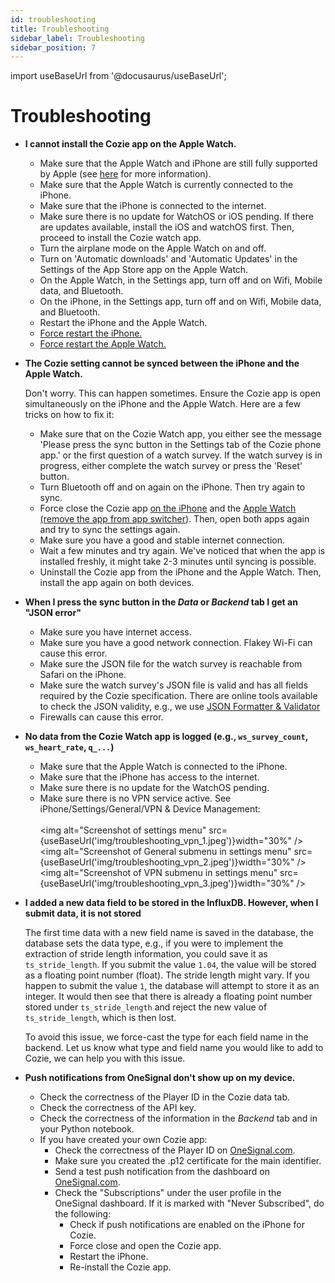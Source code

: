 ```yaml
---
id: troubleshooting
title: Troubleshooting
sidebar_label: Troubleshooting
sidebar_position: 7
---
```


import useBaseUrl from '@docusaurus/useBaseUrl';

# Troubleshooting

* **I cannot install the Cozie app on the Apple Watch.**

  * Make sure that the Apple Watch and iPhone are still fully supported by Apple (see [here](https://cozie-apple.app/docs/faq/#what-is-the-minimal-requirement-for-the-apple-watch-and-iphone-to-run-cozie) for more information).
  * Make sure that the Apple Watch is currently connected to the iPhone.
  * Make sure that the iPhone is connected to the internet.
  * Make sure there is no update for WatchOS or iOS pending. If there are updates available, install the iOS and watchOS first. Then, proceed to install the Cozie watch app.
  * Turn the airplane mode on the Apple Watch on and off.
  * Turn on 'Automatic downloads' and 'Automatic Updates' in the Settings of the App Store app on the Apple Watch.
  * On the Apple Watch, in the Settings app, turn off and on Wifi, Mobile data, and Bluetooth.
  * On the iPhone, in the Settings app, turn off and on Wifi, Mobile data, and Bluetooth.
  * Restart the iPhone and the Apple Watch.
  * [Force restart the iPhone.](https://support.apple.com/en-sg/guide/iphone/iph8903c3ee6/ios#:~:text=If%20iPhone%20isn't%20responding,and%20hold%20the%20side%20button.)
  * [Force restart the Apple Watch.](https://support.apple.com/en-sg/guide/watch/apd521a8a902/watchos)

* **The Cozie setting cannot be synced between the iPhone and the Apple Watch.**

  Don't worry. This can happen sometimes. Ensure the Cozie app is open simultaneously on the iPhone and the Apple Watch. Here are a few tricks on how to fix it:
  * Make sure that on the Cozie Watch app, you either see the message 'Please press the sync button in the Settings tab of the Cozie phone app.' or the first question of a watch survey. If the watch survey is in progress, either complete the watch survey or press the 'Reset' button.
  * Turn Bluetooth off and on again on the iPhone. Then try again to sync.
  * Force close the Cozie app [on the iPhone](https://support.apple.com/en-sg/HT201330) and the [Apple Watch (remove the app from app switcher](https://support.apple.com/en-gb/guide/watch/apda1bf1a95b/watchos)). Then, open both apps again and try to sync the settings again.
  * Make sure you have a good and stable internet connection.
  * Wait a few minutes and try again. We've noticed that when the app is installed freshly, it might take 2-3 minutes until syncing is possible.
  * Uninstall the Cozie app from the iPhone and the Apple Watch. Then, install the app again on both devices.

* **When I press the sync button in the *Data* or *Backend* tab I get an "JSON error"**

  - Make sure you have internet access.
  - Make sure you have a good network connection. Flakey Wi-Fi can cause this error.
  - Make sure the JSON file for the watch survey is reachable from Safari on the iPhone.
  - Make sure the watch survey's JSON file is valid and has all fields required by the Cozie specification. There are online tools available to check the JSON validity, e.g., we use [JSON Formatter & Validator](https://jsonformatter.curiousconcept.com/#)
  - Firewalls can cause this error.

* **No data from the Cozie Watch app is logged (e.g., `ws_survey_count`, `ws_heart_rate`, `q_...`)**

  - Make sure that the Apple Watch is connected to the iPhone.
  - Make sure that the iPhone has access to the internet.
  - Make sure there is no update for the WatchOS pending.
  - Make sure there is no VPN service active. See iPhone/Settings/General/VPN & Device Management:<br/><br/>
    <img alt="Screenshot of settings menu" src={useBaseUrl('img/troubleshooting_vpn_1.jpeg')}width="30%" /> &nbsp;
    <img alt="Screenshot of General submenu in settings menu" src={useBaseUrl('img/troubleshooting_vpn_2.jpeg')}width="30%" /> &nbsp;
    <img alt="Screenshot of VPN submenu in settings menu" src={useBaseUrl('img/troubleshooting_vpn_3.jpeg')}width="30%" /> &nbsp;

* **I added a new data field to be stored in the InfluxDB. However, when I submit data, it is not stored**

  The first time data with a new field name is saved in the database, the database sets the data type, e.g., if you were to implement the extraction of stride length information, you could save it as `ts_stride_length`. If you submit the value `1.04`, the value will be stored as a floating point number (float). The stride length might vary. If you happen to submit the value `1`, the database will attempt to store it as an integer. It would then see that there is already a floating point number stored under `ts_stride_length` and reject the new value of `ts_stride_length`, which is then lost. 

  To avoid this issue, we force-cast the type for each field name in the backend. Let us know what type and field name you would like to add to Cozie, we can help you with this issue.

* **Push notifications from OneSignal don't show up on my device.**

  - Check the correctness of the Player ID in the Cozie data tab.
  - Check the correctness of the API key.
  - Check the correctness of the information in the *Backend* tab and in your Python notebook.
  - If you have created your own Cozie app:
    - Check the correctness of the Player ID on [OneSignal.com](https://onesignal.com/).
    - Make sure you created the .p12 certificate for the main identifier.
    - Send a test push notification from the dashboard on [OneSignal.com](https://onesignal.com/).
    - Check the "Subscriptions" under the user profile in the OneSignal dashboard. If it is marked with "Never Subscribed", do the following:
      - Check if push notifications are enabled on the iPhone for Cozie.
      - Force close and open the Cozie app.
      - Restart the iPhone.
      - Re-install the Cozie app.
